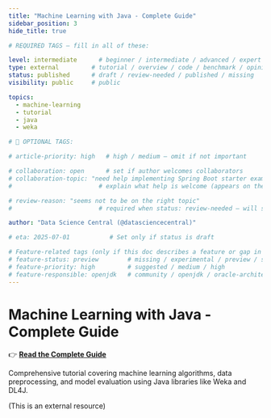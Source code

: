 ```yaml
---
title: "Machine Learning with Java - Complete Guide"
sidebar_position: 3
hide_title: true

# REQUIRED TAGS — fill in all of these:

level: intermediate      # beginner / intermediate / advanced / expert
type: external         # tutorial / overview / code / benchmark / opinion / api-doc
status: published      # draft / review-needed / published / missing
visibility: public     # public

topics:
  - machine-learning
  - tutorial
  - java
  - weka

# 🧩 OPTIONAL TAGS:

# article-priority: high   # high / medium — omit if not important

# collaboration: open      # set if author welcomes collaborators
# collaboration-topic: "need help implementing Spring Boot starter examples"  
#                        # explain what help is welcome (appears on the dashboard & collab page)

# review-reason: "seems not to be on the right topic"
#                        # required when status: review-needed — will show on the article and in the dashboard

author: "Data Science Central (@datasciencecentral)"

# eta: 2025-07-01           # Set only if status is draft

# Feature-related tags (only if this doc describes a feature or gap in Java+AI):
# feature-status: preview        # missing / experimental / preview / stable / specified
# feature-priority: high         # suggested / medium / high
# feature-responsible: openjdk   # community / openjdk / oracle-architects / jsr / vendor:redhat / project-lead:<name>
---
```


# Machine Learning with Java - Complete Guide

👉 **<a href="https://www.datasciencecentral.com/machine-learning-with-java-complete-guide/" target="_blank" rel="noopener noreferrer">Read the Complete Guide</a>**

Comprehensive tutorial covering machine learning algorithms, data preprocessing, and model evaluation using Java libraries like Weka and DL4J.

(This is an external resource) 